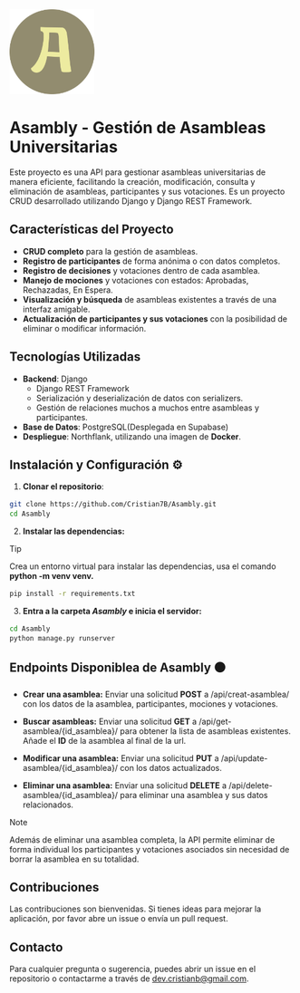 <img src="./Aditionals/LogoFinal.svg" width="150px"/>

# Asambly - Gestión de Asambleas Universitarias

Este proyecto es una API para gestionar asambleas universitarias de manera eficiente, facilitando la creación, modificación, consulta y eliminación de asambleas, participantes y sus votaciones. Es un proyecto CRUD desarrollado utilizando Django y Django REST Framework.

## Características del Proyecto

- **CRUD completo** para la gestión de asambleas.
- **Registro de participantes** de forma anónima o con datos completos.
- **Registro de decisiones** y votaciones dentro de cada asamblea.
- **Manejo de mociones** y votaciones con estados: Aprobadas, Rechazadas, En Espera.
- **Visualización y búsqueda** de asambleas existentes a través de una interfaz amigable.
- **Actualización de participantes y sus votaciones** con la posibilidad de eliminar o modificar información.

## Tecnologías Utilizadas 

- **Backend**: Django
  - Django REST Framework
  - Serialización y deserialización de datos con serializers.
  - Gestión de relaciones muchos a muchos entre asambleas y participantes.
- **Base de Datos**: PostgreSQL(Desplegada en Supabase)
- **Despliegue**: Northflank, utilizando una imagen de **Docker**.

## Instalación y Configuración ⚙️

1. **Clonar el repositorio**:

```bash
git clone https://github.com/Cristian7B/Asambly.git
cd Asambly
```

2. **Instalar las dependencias:**
>[!TIP]
Crea un entorno virtual para instalar las dependencias, usa el comando **python -m venv venv.**

```bash
pip install -r requirements.txt
```

3. **Entra a la carpeta *Asambly* e inicia el servidor:**

```bash
cd Asambly
python manage.py runserver
```

## Endpoints Disponiblea de Asambly ⚫
- **Crear una asamblea:** Enviar una solicitud **POST** a /api/creat-asamblea/ con los datos de la asamblea, participantes, mociones y votaciones.
  
- **Buscar asambleas:** Enviar una solicitud **GET** a /api/get-asamblea/{id_asamblea}/ para obtener la lista de asambleas existentes. Añade el **ID** de la asamblea al final de la url.
  
- **Modificar una asamblea:** Enviar una solicitud **PUT** a /api/update-asamblea/{id_asamblea}/ con los datos actualizados.
  
- **Eliminar una asamblea:** Enviar una solicitud **DELETE** a /api/delete-asamblea/{id_asamblea}/ para eliminar una asamblea y sus datos relacionados.

> [!NOTE] 
Además de eliminar una asamblea completa, la API permite eliminar de forma individual los participantes y votaciones asociados sin necesidad de borrar la asamblea en su totalidad.

## Contribuciones

Las contribuciones son bienvenidas. Si tienes ideas para mejorar la aplicación, por favor abre un issue o envía un pull request.


## Contacto

Para cualquier pregunta o sugerencia, puedes abrir un issue en el repositorio o contactarme a través de dev.cristianb@gmail.com.